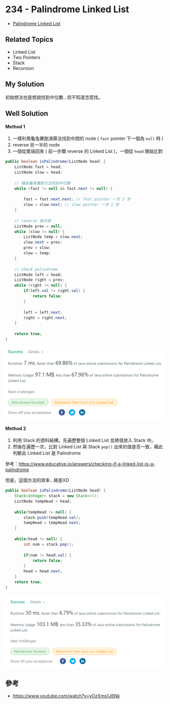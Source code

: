 # 234 - Palindrome Linked List

* [Palindrome Linked List](https://leetcode.com/problems/palindrome-linked-list/)

## Related Topics
* Linked List
* Two Pointers
* Stack
* Recursion

## My Solution
初始想法也是想說找到中位數...但不知道怎麼找。

## Well Solution

#### Method 1
1. 一樣利用龜兔賽跑演算法找到中間的 node ( `fast` pointer 下一個為 `null` 時 )
2. reverse 另一半的 node
3. 一個從尾端回來 ( 前一步驟 reverse 的 Linked List )，一個從 `head` 開始比對 

```java
public boolean isPalindrome(ListNode head) {
    ListNode fast = head;
    ListNode slow = head;

    // 藉由龜兔賽跑方法找到中位數
    while (fast != null && fast.next != null) {

        fast = fast.next.next; // fast pointer 一次 2 步
        slow = slow.next; // slow pointer 一次 1 步
    }

    // reverse 後半部
    ListNode prev = null;
    while (slow != null) {
        ListNode temp = slow.next;
        slow.next = prev;
        prev = slow;
        slow = temp;
    }
    
    // check palindrome
    ListNode left = head;
    ListNode right = prev;
    while (right != null) {
        if(left.val != right.val) {
            return false;
        }
        
        left = left.next;
        right = right.next;
    }
    
    return true;
}
```

![](/images/LeetCode/234-1.png)

#### Method 2
1. 利用 Stack 的資料結構，先遍歷整個 Linked List 並將值放入 Stack 中。
2. 然後在遍歷一次，比對 Linked List 與 Stack `pop()` 出來的值是否一致，藉此判斷此 Linked List 是 Palindrome

參考：https://www.educative.io/answers/checking-if-a-linked-list-is-a-palindrome


但是，這個方法的效率...極差XD

```java
public boolean isPalindrome(ListNode head) {
    Stack<Integer> stack = new Stack<>();
    ListNode tempHead = head;
    
    while(tempHead != null) {
        stack.push(tempHead.val);
        tempHead = tempHead.next;
    }
    
    while(head != null) {
        int num = stack.pop();
        
        if(num != head.val) {
            return false;
        }
        head = head.next;
    }
    return true;
}
```

![](/images/LeetCode/234-2.png)

## 參考
* https://www.youtube.com/watch?v=yOzXms1J6Nk